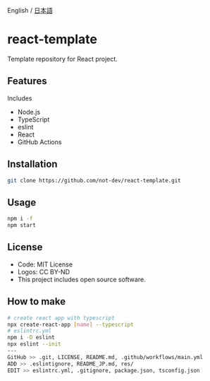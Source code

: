 English / [日本語](./README_JP.md)

<!-- ![](./res/) -->

# react-template

Template repository for React project.

## Features

Includes

* Node.js
* TypeScript
* eslint
* React
* GitHub Actions

## Installation

```sh
git clone https://github.com/not-dev/react-template.git
```

## Usage

```sh
npm i -f
npm start
```

## License

* Code: MIT License
* Logos: CC BY-ND
* This project includes open source software.

## How to make

```sh
# create react app with typescript
npx create-react-app [name] --typescript
# eslintrc.yml
npm i -D eslint
npx eslint --init
---
GitHub >> .git, LICENSE, README.md, .github/workflows/main.yml
ADD >> .eslintignore, README_JP.md, res/
EDIT >> eslintrc.yml, .gitignore, package.json, tsconfig.json
```
